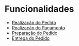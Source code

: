 # Funcionalidades

- [Realização do Pedido](./01%20Realização%20do%20pedido/realizacao_pedido.md)
- [Realização do Pagamento](./02%20Realização%20do%20pagamento/realizacao_pagamento.md)
- [Preparação do Pedido](./03%20Preparação%20do%20pedido/preparacao_pedido.md)
- [Entrega do Pedido](./04%20Entrega%20do%20pedido/entrega_pedido.md)